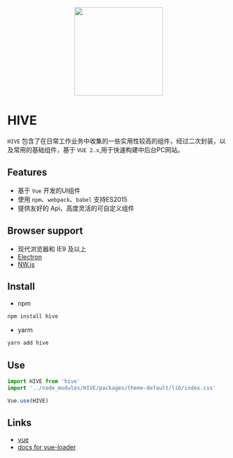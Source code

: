 <p align="center">
  <a href="https://github.com/qhx0807/HIVE">
    <img width="200" src="http://os70o8m36.bkt.clouddn.com/hive.png">
  </a>
</p>

# HIVE

`HIVE` 包含了在日常工作业务中收集的一些实用性较高的组件，经过二次封装，以及常用的基础组件，基于 `VUE 2.x`,用于快速构建中后台PC网站。

## Features

* 基于 `Vue` 开发的UI组件
* 使用 `npm`、`webpack`、`babel` 支持ES2015
* 提供友好的 Api，高度灵活的可自定义组件

## Browser support

* 现代浏览器和 IE9 及以上
* [Electron](http://electron.atom.io/)
* [NW.js](http://nwjs.io)

## Install

* npm

```bash
npm install hive
```

* yarm

```bash
yarn add hive
```

## Use

```js
import HIVE from 'hive'
import '../node_modules/HIVE/packages/theme-default/lib/index.css'

Vue.use(HIVE)
```

## Links

* [vue](https://github.com/vuejs/vue)
* [docs for vue-loader](http://vuejs.github.io/vue-loader)

